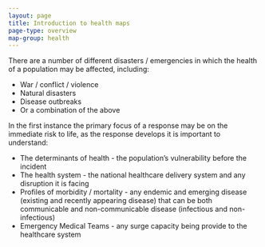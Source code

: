 ```yaml
---
layout: page
title: Introduction to health maps
page-type: overview
map-group: health
---
```

There are a number of different disasters / emergencies in which the health of a population may be affected, including:

* War / conflict / violence
* Natural disasters
* Disease outbreaks
* Or a combination of the above

In the first instance the primary focus of a response may be on the immediate risk to life, as the response develops it is important to understand:

* The determinants of health - the population’s vulnerability before the incident
* The health system - the national healthcare delivery system and any disruption it is facing
* Profiles of morbidity / mortality - any endemic and emerging disease \(existing and recently appearing disease\) that can be both communicable and non-communicable disease \(infectious and non-infectious\)
* Emergency Medical Teams - any surge capacity being provide to the healthcare system


